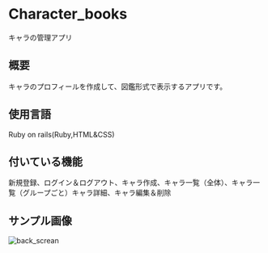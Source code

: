# Character_books

キャラの管理アプリ

## 概要

キャラのプロフィールを作成して、図鑑形式で表示するアプリです。

## 使用言語

Ruby on rails(Ruby,HTML&CSS)

## 付いている機能

新規登録、ログイン＆ログアウト、キャラ作成、キャラ一覧（全体）、キャラ一覧（グループごと）キャラ詳細、キャラ編集＆削除

## サンプル画像

![back_screan](https://user-images.githubusercontent.com/114735182/196650172-c9384d71-3022-4dd0-843a-2a2e6318a270.png)
